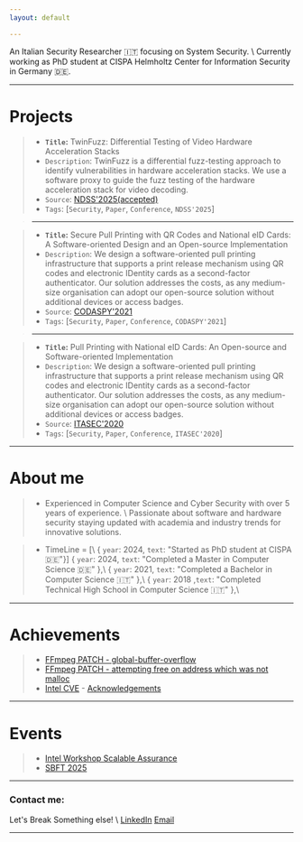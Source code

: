 ```yaml
---
layout: default

---
```


An Italian Security Researcher 🇮🇹 focusing on System Security. \\
Currently working as PhD student at CISPA Helmholtz Center for Information Security in Germany 🇩🇪.

---


# Projects

<!-- >--- -->

>* **`Title`:** TwinFuzz: Differential Testing of Video Hardware Acceleration Stacks 
>* `Description`: TwinFuzz is a differential fuzz-testing approach to identify vulnerabilities in hardware acceleration stacks. We use a software proxy to guide the fuzz testing of the hardware acceleration stack for video decoding.
>* `Source`: [NDSS'2025(accepted)](..)
>* `Tags`: [`Security`, `Paper`, `Conference`, `NDSS'2025`]

>---

>* **`Title`:** Secure Pull Printing with QR Codes and National eID Cards: A Software-oriented Design and an Open-source Implementation 
>* `Description`: We design a software-oriented pull printing infrastructure that supports a print release mechanism using QR codes and electronic IDentity cards as a second-factor authenticator. Our solution addresses the costs, as any medium-size organisation can adopt our open-source solution without additional devices or access badges. 
>* `Source`: [CODASPY'2021](https://dl.acm.org/doi/10.1145/3422337.3447847)
>* `Tags`: [`Security`, `Paper`, `Conference`, `CODASPY'2021`]



>---

>* **`Title`:** Pull Printing with National eID Cards: An Open-source and Software-oriented Implementation 
>* `Description`: We design a software-oriented pull printing infrastructure that supports a print release mechanism using QR codes and electronic IDentity cards as a second-factor authenticator. Our solution addresses the costs, as any medium-size organisation can adopt our open-source solution without additional devices or access badges. 
>* `Source`: [ITASEC'2020](https://st.fbk.eu/news/2020/01/07/papers-accepted-at-itasec-2020/)
>* `Tags`: [`Security`, `Paper`, `Conference`, `ITASEC'2020`]




---



# About me
>* Experienced in Computer Science and Cyber Security with over 5 years of experience. \\
Passionate about software and hardware security staying updated with academia and industry trends for innovative solutions.


>* TimeLine = [\\
>  { `year`: 2024, `text`: "Started as PhD student at CISPA 🇩🇪"}] 
>  { `year`: 2024, `text`: "Completed a Master in Computer Science 🇩🇪" },\\
>  { `year`: 2021, `text`: "Completed a Bachelor in Computer Science 🇮🇹" },\\
>  { `year`: 2018 ,`text`: "Completed Technical High School in Computer Science 🇮🇹" },\\

---

# Achievements

>* [FFmpeg PATCH - global-buffer-overflow](https://patchwork.ffmpeg.org/project/ffmpeg/patch/20231130122853.26758-1-michael@niedermayer.cc/) 
>* [FFmpeg PATCH - attempting free on address which was not malloc ](https://patchwork.ffmpeg.org/project/ffmpeg/patch/20240206212640.9193-1-jamrial@gmail.com/) 
>* [Intel CVE](https://cve.mitre.org/cgi-bin/cvename.cgi?name=CVE-2024-23919/) - [Acknowledgements](https://www.intel.com/content/www/us/en/security-center/advisory/intel-sa-01132.html)


---

# Events
>* [Intel Workshop Scalable Assurance](https://www.linkedin.com/pulse/busy-summer-academic-engagements-part-1-research-workshops-jason-fung-zoxic) 
>* [SBFT 2025](https://sbft25.github.io/organisation/) 


---

### Contact me: 

Let's Break Something else! \\
[LinkedIn](https://www.linkedin.com/in/matteoleonelli/)
[Email](mailto:matteoleonelli99@gmail.com)

---